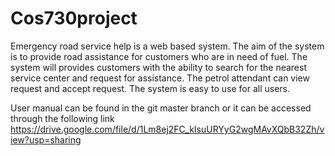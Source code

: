 # Cos730project
Emergency road service help is a web based system. The aim of the system is to provide road assistance for customers who
are in need of fuel. The system will provides customers with the ability to search for the nearest service center and request
for assistance. The petrol attendant can view request and accept request. The system is easy to use for all users.

User manual can be found in the git master branch or it can be accessed through the following link https://drive.google.com/file/d/1Lm8ej2FC_kIsuURYyG2wgMAvXQbB32Zh/view?usp=sharing
